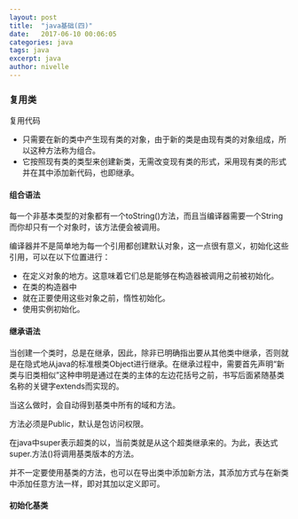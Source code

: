 ```yaml
---
layout: post
title:  "java基础(四)"
date:   2017-06-10 00:06:05
categories: java
tags: java
excerpt: java
author: nivelle
---
```


### 复用类

复用代码

- 只需要在新的类中产生现有类的对象，由于新的类是由现有类的对象组成，所以这种方法称为组合。
- 它按照现有类的类型来创建新类，无需改变现有类的形式，采用现有类的形式并在其中添加新代码，也即继承。

#### 组合语法

每一个非基本类型的对象都有一个toString()方法，而且当编译器需要一个String而你却只有一个对象时，该方法便会被调用。

编译器并不是简单地为每一个引用都创建默认对象，这一点很有意义，初始化这些引用，可以在以下位置进行：

- 在定义对象的地方。这意味着它们总是能够在构造器被调用之前被初始化。
- 在类的构造器中
- 就在正要使用这些对象之前，惰性初始化。
- 使用实例初始化。

#### 继承语法

当创建一个类时，总是在继承，因此，除非已明确指出要从其他类中继承，否则就是在隐式地从java的标准根类Object进行继承。在继承过程中，需要首先声明“新类与旧类相似”这种申明是通过在类的主体的左边花括号之前，书写后面紧随基类名称的关键字extends而实现的。

当这么做时，会自动得到基类中所有的域和方法。

方法必须是Public，默认是包访问权限。

在java中super表示超类的以，当前类就是从这个超类继承来的。为此，表达式super.方法()将调用基类版本的方法。

并不一定要使用基类的方法，也可以在导出类中添加新方法，其添加方式与在新类中添加任意方法一样，即对其加以定义即可。

#### 初始化基类

